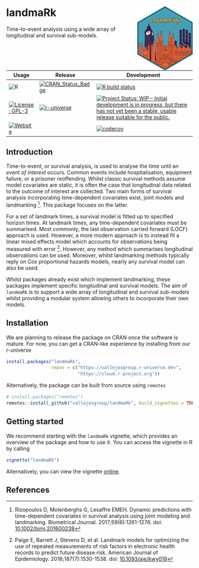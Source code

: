 # landmaRk <img src="man/figures/logo.png" align="right" width="150" alt = "landmaRk package logo"/>

Time-to-event analysis using a wide array of longitudinal and survival
sub-models.

<!-- badges: start -->

| Usage                                                                                                                                                | Release                                                                                                                         | Development                                                                                                                                                                                                                     |
|------------------------------------------------------------------------------------------------------------------------------------------------------|---------------------------------------------------------------------------------------------------------------------------------|---------------------------------------------------------------------------------------------------------------------------------------------------------------------------------------------------------------------------------|
| ![R](https://img.shields.io/badge/r-%23276DC3.svg?style=for-the-badge&logo=r&logoColor=white)                                                        | [![CRAN_Status_Badge](https://www.r-pkg.org/badges/version/landmaRk)](https://cran.r-project.org/package=landmaRk)            | [![R build status](https://github.com/VallejosGroup/landmaRk/actions/workflows/Action.yaml/badge.svg?branch=main)](https://github.com/VallejosGroup/landmaRk/actions/workflows/R-CMD-check.yaml)                         |
| [![License: GPL-3](https://img.shields.io/badge/License-GPL3-green.svg)](https://opensource.org/license/gpl-3-0)                                     | [![r-universe](https://vallejosgroup.r-universe.dev/badges/landmaRk)](https://vallejosgroup.r-universe.dev/landmaRk)          | [![Project Status: WIP – Initial development is in progress, but there has not yet been a stable, usable release suitable for the public.](https://www.repostatus.org/badges/latest/wip.svg)](https://www.repostatus.org/#wip)  |
| [![Website](https://img.shields.io/website?url=https%3A%2F%2Fvallejosgroup.github.io%2FlandmaRk%2F)](https://vallejosgroup.github.io/landmaRk/)    |                                                                                                                                 | [![codecov](https://codecov.io/gh/VallejosGroup/landmaRk/graph/badge.svg?token=YUQ6PINJSO)](https://app.codecov.io/gh/VallejosGroup/landmaRk)                                                                                 |

<!-- badges: end -->

## Introduction

Time-to-event, or survival analysis, is used to analyse the time until an
_event of interest_ occurs. Common events include hospitalisation, equipment
failure, or a prisoner reoffending. Whilst classic survival methods assume model
covariates are static, it is often the case that longitudinal data related to
the outcome of interest are collected. Two main forms of survival analysis
incorporating time-dependent covariates exist, joint models and landmarking
[^1]. This package focuses on the latter.

For a set of landmark times, a survival model is fitted up to specified
horizon times. At landmark times, any time-dependent covariates must be
summarised. Most commonly, the last observation carried forward (LOCF) approach
is used. However, a more modern approach is to instead fit a linear mixed
effects model which accounts for observations being measured with error [^2].
However, any method which summarises longitudinal observations can be used. 
Moreover, whilst landmarking methods typically reply on Cox proportional
hazards models, nearly any survival model can also be used.

Whilst packages already exist which implement landmarking, these packages
implement specific longitudinal and survival models. The aim of `landmaRk` is
to support a wide array of longitudinal and survival sub-models whilst providing
a modular system allowing others to incorporate their own models. 

## Installation

We are planning to release the package on CRAN once the software is mature. For
now, you can get a CRAN-like experience by installing from our r-universe 

``` R
install.packages("landmaRk",
                 repos = c("https://vallejosgroup.r-universe.dev",
                           "https://cloud.r-project.org"))
```

Alternatively, the package can be built from source using `remotes`

``` R
# install.packages("remotes")
remotes::install_github("vallejosgroup/landmaRk", build_vignettes = TRUE)
```

## Getting started

We recommend starting with the `landmaRk` vignette, which provides an
overview of the package and how to use it. You can access the vignette in R by
calling

``` R
vignette("landmaRk")
```

Alternatively, you can view the vignette
[online](https://vallejosgroup.github.io/landmaRk/articles/landmaRk.html).

## References

[^1]: Rizopoulos D, Molenberghs G, Lesaffre EMEH. Dynamic predictions with time-dependent covariates in survival analysis using joint modeling and landmarking. Biometrical Journal. 2017;59(6):1261-1276. doi: [10.1002/bimj.201600238](https://doi.org/10.1002/bimj.201600238)
[^2]: Paige E, Barrett J, Stevens D, et al. Landmark models for optimizing the use of repeated measurements of risk factors in electronic health records to predict future disease risk. American Journal of Epidemiology. 2018;187(7):1530-1538. doi: [10.1093/aje/kwy018](https://doi.org/10.1093/aje/kwy018)

